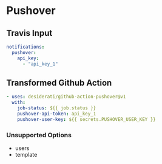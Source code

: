 # Pushover

## Travis Input

```yaml
notifications:
  pushover:
    api_key:
      - "api_key_1"
```

## Transformed Github Action

```yaml
- uses: desiderati/github-action-pushover@v1
  with:
    job-status: ${{ job.status }}
    pushover-api-token: api_key_1
    pushover-user-key: ${{ secrets.PUSHOVER_USER_KEY }}
```

### Unsupported Options

- users
- template

